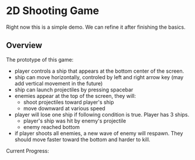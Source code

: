 # 2D Shooting Game
Right now this is a simple demo. We can refine it after finishing the basics.

## Overview
The prototype of this game:
* player controls a ship that appears at the bottom center of the screen.
* ship can move horizontally, controled by left and right arrow key (may add vertical movement in the future)
* ship can launch projectiles by pressing spacebar
* enemies appear at the top of the screen, they will:
  * shoot projectiles toward player's ship 
  * move downward at various speed
* player will lose one ship if following condition is true. Player has 3 ships.
  * player's ship was hit by enemy's projectile
  * enemy reached bottom
* if player shoots all enemies, a new wave of enemy will respawn. They should move faster toward the bottom and harder to kill.

Current Progress:
